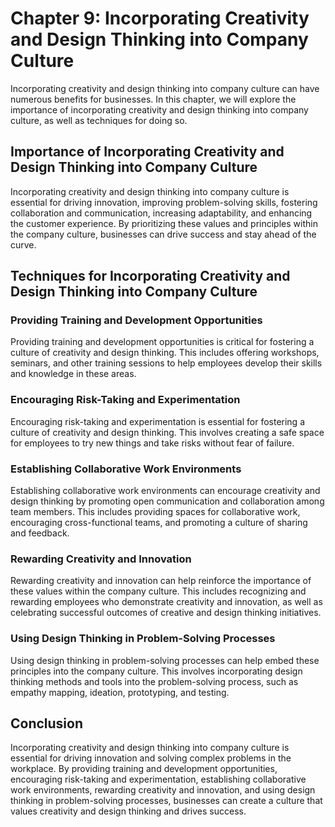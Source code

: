 Chapter 9: Incorporating Creativity and Design Thinking into Company Culture
============================================================================

Incorporating creativity and design thinking into company culture can have numerous benefits for businesses. In this chapter, we will explore the importance of incorporating creativity and design thinking into company culture, as well as techniques for doing so.

Importance of Incorporating Creativity and Design Thinking into Company Culture
-------------------------------------------------------------------------------

Incorporating creativity and design thinking into company culture is essential for driving innovation, improving problem-solving skills, fostering collaboration and communication, increasing adaptability, and enhancing the customer experience. By prioritizing these values and principles within the company culture, businesses can drive success and stay ahead of the curve.

Techniques for Incorporating Creativity and Design Thinking into Company Culture
--------------------------------------------------------------------------------

### Providing Training and Development Opportunities

Providing training and development opportunities is critical for fostering a culture of creativity and design thinking. This includes offering workshops, seminars, and other training sessions to help employees develop their skills and knowledge in these areas.

### Encouraging Risk-Taking and Experimentation

Encouraging risk-taking and experimentation is essential for fostering a culture of creativity and design thinking. This involves creating a safe space for employees to try new things and take risks without fear of failure.

### Establishing Collaborative Work Environments

Establishing collaborative work environments can encourage creativity and design thinking by promoting open communication and collaboration among team members. This includes providing spaces for collaborative work, encouraging cross-functional teams, and promoting a culture of sharing and feedback.

### Rewarding Creativity and Innovation

Rewarding creativity and innovation can help reinforce the importance of these values within the company culture. This includes recognizing and rewarding employees who demonstrate creativity and innovation, as well as celebrating successful outcomes of creative and design thinking initiatives.

### Using Design Thinking in Problem-Solving Processes

Using design thinking in problem-solving processes can help embed these principles into the company culture. This involves incorporating design thinking methods and tools into the problem-solving process, such as empathy mapping, ideation, prototyping, and testing.

Conclusion
----------

Incorporating creativity and design thinking into company culture is essential for driving innovation and solving complex problems in the workplace. By providing training and development opportunities, encouraging risk-taking and experimentation, establishing collaborative work environments, rewarding creativity and innovation, and using design thinking in problem-solving processes, businesses can create a culture that values creativity and design thinking and drives success.
